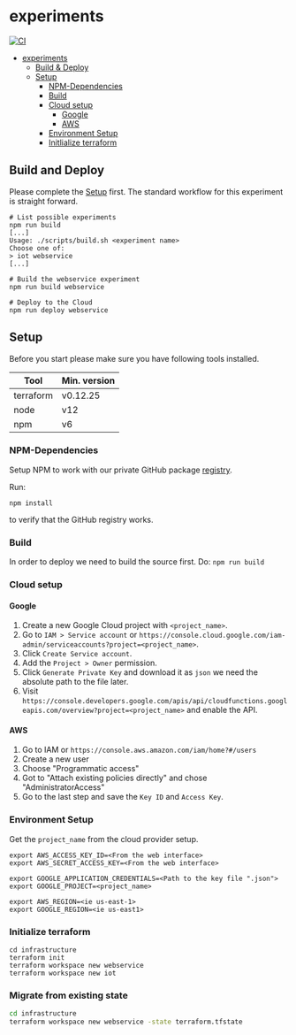 # experiments

[![CI](https://github.com/FaaSterMetrics/experiments/workflows/CI/badge.svg)](https://github.com/FaaSterMetrics/experiments/actions?query=workflow%3ACI+branch%3Amaster)

- [experiments](#experiments)
  * [Build & Deploy](#build-and-deploy)
  * [Setup](#setup)
    + [NPM-Dependencies](#npm-dependencies)
    + [Build](#build)
    + [Cloud setup](#cloud-setup)
      - [Google](#google)
      - [AWS](#aws)
    + [Environment Setup](#environment-setup)
    + [Initlialize terraform](#initlialize-terraform)


## Build and Deploy

Please complete the [Setup](#setup) first.
The standard workflow for this experiment is straight forward.


```shell
# List possible experiments
npm run build
[...]
Usage: ./scripts/build.sh <experiment name>
Choose one of:
> iot webservice
[...]

# Build the webservice experiment
npm run build webservice

# Deploy to the Cloud
npm run deploy webservice
```


## Setup

Before you start please make sure you have following tools installed.

| Tool      | Min. version |
|-----------|--------------|
| terraform | v0.12.25     |
| node      | v12          |
| npm       | v6           |

### NPM-Dependencies

Setup NPM to work with our private GitHub package [registry](https://help.github.com/en/packages/using-github-packages-with-your-projects-ecosystem/configuring-npm-for-use-with-github-packages).

Run:

```shell
npm install
```

to verify that the GitHub registry works.

### Build 

In order to deploy we need to build the source first. Do: `npm run build` 

### Cloud setup

#### Google

1. Create a new Google Cloud project with `<project_name>`.
2. Go to `IAM > Service account` or `https://console.cloud.google.com/iam-admin/serviceaccounts?project=<project_name>`.
3. Click `Create Service account`.
4. Add the `Project > Owner` permission.
5. Click `Generate Private Key` and download it as `json` we need the absolute path to the file later.
6. Visit `https://console.developers.google.com/apis/api/cloudfunctions.googleapis.com/overview?project=<project_name>` and enable the API.

#### AWS

1. Go to IAM or `https://console.aws.amazon.com/iam/home?#/users`
2. Create a new user
3. Choose "Programmatic access"
4. Got to "Attach existing policies directly" and chose "AdministratorAccess"
5. Go to the last step and save the `Key ID` and `Access Key`.

### Environment Setup

Get the `project_name` from the cloud provider setup.

```shell
export AWS_ACCESS_KEY_ID=<From the web interface>
export AWS_SECRET_ACCESS_KEY=<From the web interface>

export GOOGLE_APPLICATION_CREDENTIALS=<Path to the key file ".json">
export GOOGLE_PROJECT=<project_name>

export AWS_REGION=<ie us-east-1>
export GOOGLE_REGION=<ie us-east1>
```

### Initialize terraform

```shell
cd infrastructure
terraform init
terraform workspace new webservice
terraform workspace new iot
```

### Migrate from existing state
```sh
cd infrastructure
terraform workspace new webservice -state terraform.tfstate
```
